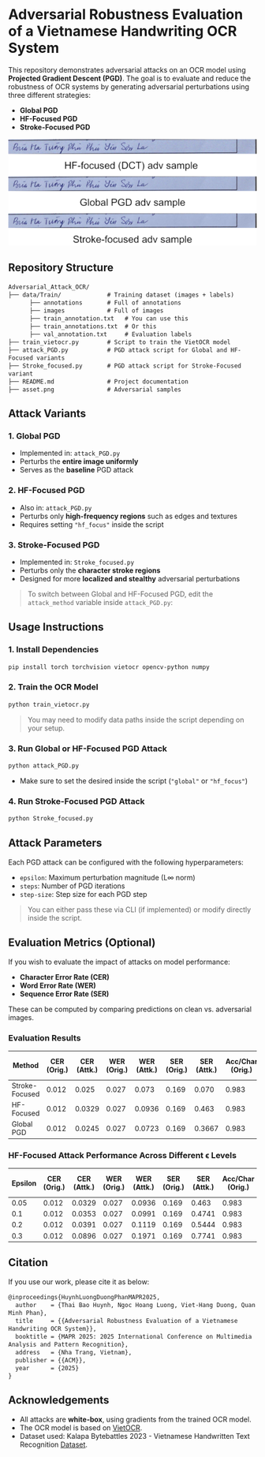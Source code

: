 
# Adversarial Robustness Evaluation of a Vietnamese Handwriting OCR System

This repository demonstrates adversarial attacks on an OCR model using **Projected Gradient Descent (PGD)**. The goal is to evaluate and reduce the robustness of OCR systems by generating adversarial perturbations using three different strategies:

- **Global PGD**
- **HF-Focused PGD**
- **Stroke-Focused PGD**

![Adversarial Visualization](asset.png)

## Repository Structure

```
Adversarial_Attack_OCR/
├── data/Train/             # Training dataset (images + labels)
      ├── annotations       # Full of annotations
      ├── images            # Full of images
      ├── train_annotation.txt   # You can use this
      ├── train_annotations.txt  # Or this
      ├── val_annotation.txt     # Evaluation labels
├── train_vietocr.py        # Script to train the VietOCR model
├── attack_PGD.py           # PGD attack script for Global and HF-Focused variants
├── Stroke_focused.py       # PGD attack script for Stroke-Focused variant
├── README.md               # Project documentation
├── asset.png               # Adversarial samples
```

## Attack Variants

### 1. Global PGD

- Implemented in: `attack_PGD.py`
- Perturbs the **entire image uniformly**
- Serves as the **baseline** PGD attack

### 2. HF-Focused PGD

- Also in: `attack_PGD.py`
- Perturbs only **high-frequency regions** such as edges and textures
- Requires setting `"hf_focus"` inside the script

### 3. Stroke-Focused PGD

- Implemented in: `Stroke_focused.py`
- Perturbs only the **character stroke regions**
- Designed for more **localized and stealthy** adversarial perturbations

> To switch between Global and HF-Focused PGD, edit the `attack_method` variable inside `attack_PGD.py`:

## Usage Instructions

### 1. Install Dependencies

```bash
pip install torch torchvision vietocr opencv-python numpy
```

### 2. Train the OCR Model

```bash
python train_vietocr.py
```

> You may need to modify data paths inside the script depending on your setup.

### 3. Run Global or HF-Focused PGD Attack

```bash
python attack_PGD.py
```

- Make sure to set the desired inside the script (`"global"` or `"hf_focus"`)

### 4. Run Stroke-Focused PGD Attack

```bash
python Stroke_focused.py
```

## Attack Parameters

Each PGD attack can be configured with the following hyperparameters:

- `epsilon`: Maximum perturbation magnitude (L∞ norm)
- `steps`: Number of PGD iterations
- `step-size`: Step size for each PGD step

> You can either pass these via CLI (if implemented) or modify directly inside the script.

## Evaluation Metrics (Optional)

If you wish to evaluate the impact of attacks on model performance:

- **Character Error Rate (CER)**
- **Word Error Rate (WER)**
- **Sequence Error Rate (SER)**

These can be computed by comparing predictions on clean vs. adversarial images.

### Evaluation Results

| Method         | CER (Orig.) | CER (Attk.) | WER (Orig.) | WER (Attk.) | SER (Orig.) | SER (Attk.) | Acc/Char (Orig.) | Acc/Char (Attk.) | Full Acc (Orig.) | Full Acc (Attk.) |
|----------------|-------------|-------------|-------------|-------------|-------------|-------------|------------------|------------------|------------------|------------------|
| Stroke-Focused | 0.012       | 0.025       | 0.027       | 0.073       | 0.169       | 0.070       | 0.983            | 0.9543           | 0.831            | 0.425            |
| HF-Focused     | 0.012       | 0.0329      | 0.027       | 0.0936      | 0.169       | 0.463       | 0.983            | 0.9651           | 0.831            | 0.4172           |
| Global PGD     | 0.012       | 0.0245      | 0.027       | 0.0723      | 0.169       | 0.3667      | 0.983            | 0.9655           | 0.831            | 0.632            |


### HF-Focused Attack Performance Across Different ϵ Levels

| Epsilon | CER (Orig.) | CER (Attk.) | WER (Orig.) | WER (Attk.) | SER (Orig.) | SER (Attk.) | Acc/Char (Orig.) | Acc/Char (Attk.) | Full Acc (Orig.) | Full Acc (Attk.) |
|---------|-------------|-------------|-------------|-------------|-------------|-------------|------------------|------------------|------------------|------------------|
| 0.05    | 0.012       | 0.0329      | 0.027       | 0.0936      | 0.169       | 0.463       | 0.983            | 0.9561           | 0.831            | 0.4172           |
| 0.1     | 0.012       | 0.0353      | 0.027       | 0.0991      | 0.169       | 0.4741      | 0.983            | 0.9532           | 0.831            | 0.3957           |
| 0.2     | 0.012       | 0.0391      | 0.027       | 0.1119      | 0.169       | 0.5444      | 0.983            | 0.9422           | 0.831            | 0.3897           |
| 0.3     | 0.012       | 0.0896      | 0.027       | 0.1971      | 0.169       | 0.7741      | 0.983            | 0.9125           | 0.831            | 0.2259           |


## Citation
If you use our work, please cite it as below:
```bibtext
@inproceedings{HuynhLuongDuongPhanMAPR2025,
  author    = {Thai Bao Huynh, Ngoc Hoang Luong, Viet-Hang Duong, Quan Minh Phan},
  title     = {{Adversarial Robustness Evaluation of a Vietnamese Handwriting OCR System}},
  booktitle = {MAPR 2025: 2025 International Conference on Multimedia Analysis and Pattern Recognition},
  address   = {Nha Trang, Vietnam},
  publisher = {{ACM}},
  year      = {2025}
}
```

## Acknowledgements
- All attacks are **white-box**, using gradients from the trained OCR model.
- The OCR model is based on [VietOCR](https://github.com/pbcquoc/vietocr).
- Dataset used: Kalapa Bytebattles 2023 - Vietnamese Handwritten Text Recognition [Dataset](https://challenge.kalapa.vn/portal/handwritten-vietnamese-text-recognition/overview).
